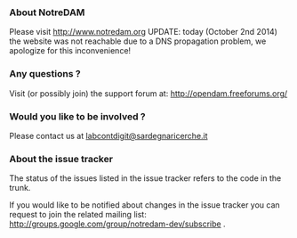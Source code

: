 ### About NotreDAM ###
Please visit http://www.notredam.org
UPDATE: today (October 2nd 2014) the website was not reachable due to a DNS propagation problem, we apologize for this inconvenience!

### Any questions ? ###
Visit (or possibly join) the support forum at: http://opendam.freeforums.org/

### Would you like to be involved ? ###
Please contact us at labcontdigit@sardegnaricerche.it

### About the issue tracker ###
The status of the issues listed in the issue tracker refers to the code in the trunk.

If you would like to be notified about changes in the issue tracker you can request to join the related mailing list: http://groups.google.com/group/notredam-dev/subscribe .

